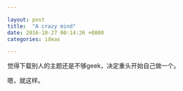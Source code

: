 ```yaml
---

layout: post
title:  "A crazy mind"
date: 2016-10-27 00:14:26 +0800
categories: ideas

---
```


觉得下载别人的主题还是不够geek，决定重头开始自己做一个。

嗯，就这样。
